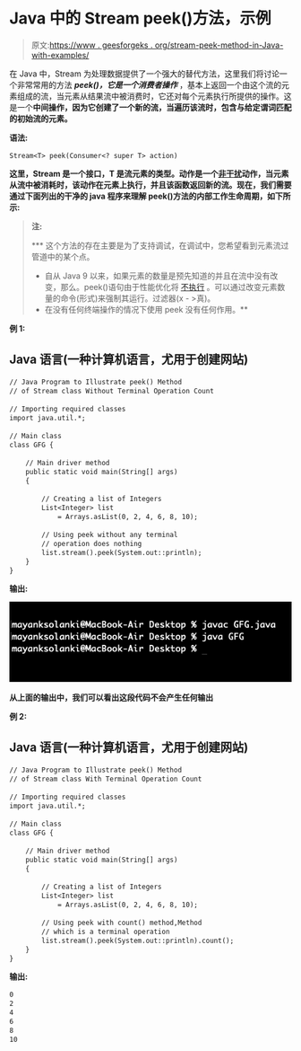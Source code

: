 # Java 中的 Stream peek()方法，示例

> 原文:[https://www . geesforgeks . org/stream-peek-method-in-Java-with-examples/](https://www.geeksforgeeks.org/stream-peek-method-in-java-with-examples/)

在 Java 中，Stream 为处理数据提供了一个强大的替代方法，这里我们将讨论一个非常常用的方法 ***peek()，它是一个消费者操作*** ，基本上返回一个由这个流的元素组成的流，当元素从结果流中被消费时，它还对每个元素执行所提供的操作。这是一个**中间操作，因为它创建了一个新的流，当遍历该流时，包含与给定谓词匹配的初始流的元素。**

****语法:****

```
Stream<T> peek(Consumer<? super T> action)
```

**这里，Stream 是一个接口，T 是流元素的类型。**动作**是一个[非干扰](https://docs.oracle.com/javase/8/docs/api/java/util/stream/package-summary.html#NonInterference)动作，当元素从流中被消耗时，该动作在元素上执行，并且该函数返回新的流。现在，我们需要通过下面列出的干净的 java 程序来理解 peek()方法的内部工作生命周期，如下所示:**

> ****注:****
> 
>  ***   这个方法的存在主要是为了支持调试，在调试中，您希望看到元素流过管道中的某个点。
> *   自从 Java 9 以来，如果元素的数量是预先知道的并且在流中没有改变，那么。peek()语句由于性能优化将 [<u>不执行</u>](https://docs.oracle.com/en/java/javase/11/docs/api/java.base/java/util/stream/Stream.html#count()) 。可以通过改变元素数量的命令(形式)来强制其运行。过滤器(x - >真)。
> *   在没有任何终端操作的情况下使用 peek 没有任何作用。**

****例 1:****

## **Java 语言(一种计算机语言，尤用于创建网站)**

```
// Java Program to Illustrate peek() Method
// of Stream class Without Terminal Operation Count

// Importing required classes
import java.util.*;

// Main class
class GFG {

    // Main driver method
    public static void main(String[] args)
    {

        // Creating a list of Integers
        List<Integer> list
            = Arrays.asList(0, 2, 4, 6, 8, 10);

        // Using peek without any terminal
        // operation does nothing
        list.stream().peek(System.out::println);
    }
}
```

****输出:****

**![](img/8dc5e6e7c3c0f5690f690efc468ce27d.png)**

**从上面的输出中，我们可以看出这段代码不会产生任何输出**

****例 2:****

## **Java 语言(一种计算机语言，尤用于创建网站)**

```
// Java Program to Illustrate peek() Method
// of Stream class With Terminal Operation Count

// Importing required classes
import java.util.*;

// Main class
class GFG {

    // Main driver method
    public static void main(String[] args)
    {

        // Creating a list of Integers
        List<Integer> list
            = Arrays.asList(0, 2, 4, 6, 8, 10);

        // Using peek with count() method,Method
        // which is a terminal operation
        list.stream().peek(System.out::println).count();
    }
}
```

****输出:****

```
0
2
4
6
8
10
```